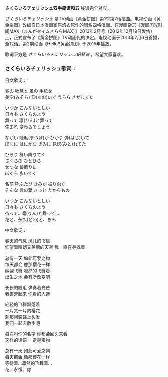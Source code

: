 

**さくらいろチェリッシュ双手简谱和五** 线谱完全对应。

_さくらいろチェリッシュ_
是TV动画《黄金拼图》第1季第7话插曲。电视动画《黄金拼图》改编自日本漫画家原悠衣原作的同名四格漫画。在漫画杂志《漫画闪光时间MAX（まんがタイムきららMAX）》2013年2月号（2012年12月19日发售）上，正式宣布了《黄金拼图》TV动画化的决定。电视动画于2013年7月6日首播，全12话。第2期动画《Hello!!黄金拼图》于2015年播放。

歌词下方是 _さくらいろチェリッシュ钢琴谱_ ，希望大家喜欢。

### さくらいろチェリッシュ歌词：

日文歌词：  
  
春の 吐息と 風の 手紙を  
美空(みそら) 仰(あお)いで うらら さがしてた

いつか こんないとしい  
日々も さくらのよう  
舞って 凛(りん)と舞って  
生まれ 変わるでしょう

ながい 睫毛(まつげ)が ひかり 弾(はじ)いて  
ぼくに はにかむ きみに 見惚(みと)れてた

ひらり 舞い降りてく  
さくらの ひとひら  
せつな 髪飾りに  
ぼくら 歩いてく

名前 呼ぶたび きみが 振り向く  
そんな 言の葉 きっと たからもの

いつか こんないとしい  
日々も さくらのよう  
待って…凛(りん)と舞って…  
花と、永久(とわ)と、きみ  
  
中文歌词：  
  
春天的气息 风儿的书信  
仰望着晴朗又美丽的天空 我一直在寻找着

总有一天 如此可爱之物  
每天都会 像那樱花一样  
翩翩飞舞 凛然的飞舞着  
出生之地 会有所改变吧

长长的睫毛 弹奏着光芒  
我害羞起来 你看的入迷

轻轻的飞舞飘落着  
一片又一片的樱花  
刹那间装饰上头发  
我们一起去散步吧

每次叫你的名字 你都会回头来看  
这样的话语 一定是宝物

总有一天 如此可爱之物  
每天都会 像那樱花一样  
等待着…凛然的飞舞着…  
花、永恒、你

